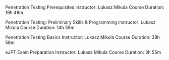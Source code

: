 Penetration Testing Prerequisites
Instructor: Lukasz Mikula
Course Duration: 19h 48m

Penetration Testing: Preliminary Skills & Programming
Instructor: Lukasz Mikula
Course Duration: 14h 59m


Penetration Testing Basics
Instructor: Lukasz Mikula
Course Duration: 38h 58m

eJPT Exam Preparation
Instructor: Lukasz Mikula
Course Duration: 3h 55m
